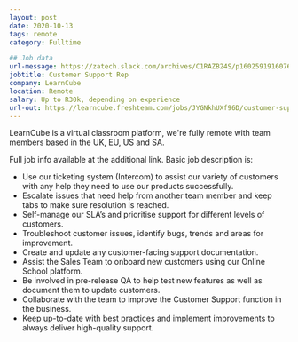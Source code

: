 ```yaml
---
layout: post
date: 2020-10-13
tags: remote
category: Fulltime

## Job data
url-message: https://zatech.slack.com/archives/C1RAZB24S/p1602591916076700
jobtitle: Customer Support Rep
company: LearnCube
location: Remote
salary: Up to R30k, depending on experience
url-out: https://learncube.freshteam.com/jobs/JYGNkhUXf96D/customer-support-representative-south-africa
---
```


LearnCube is a virtual classroom platform, we're fully remote with team members based in the UK, EU, US and SA.

Full job info available at the additional link. Basic job description is:
* Use our ticketing system (Intercom) to assist our variety of customers with any help they need to use our products successfully.
* Escalate issues that need help from another team member and keep tabs to make sure resolution is reached.
* Self-manage our SLA’s and prioritise support for different levels of customers.
* Troubleshoot customer issues, identify bugs, trends and areas for improvement.
* Create and update any customer-facing support documentation.
* Assist the Sales Team to onboard new customers using our Online School platform.
* Be involved in pre-release QA to help test new features as well as document them to update customers.
* Collaborate with the team to improve the Customer Support function in the business.
* Keep up-to-date with best practices and implement improvements to always deliver high-quality support.

